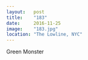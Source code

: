 ```yaml
---
layout:   post
title:    "183"
date:     2016-11-25
image:    "183.jpg"
location: "The Lowline, NYC"
---
```


Green Monster
